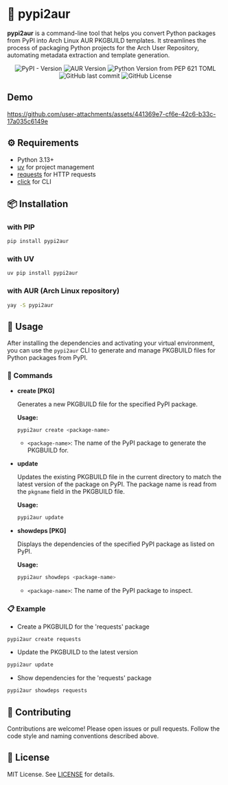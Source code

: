<!-- markdownlint-disable -->

# 🐍 pypi2aur

**pypi2aur** is a command-line tool that helps you convert Python packages from PyPI into Arch Linux AUR PKGBUILD templates. It streamlines the process of packaging Python projects for the Arch User Repository, automating metadata extraction and template generation.

<div align="center">
  <span>
    <img alt="PyPI - Version" src="https://img.shields.io/pypi/v/pypi2aur">
    <img alt="AUR Version" src="https://img.shields.io/aur/version/pypi2aur">
    <img alt="Python Version from PEP 621 TOML" src="https://img.shields.io/python/required-version-toml?tomlFilePath=https%3A%2F%2Fraw.githubusercontent.com%2FAntraXClown%2Fpypi2aur%2Frefs%2Fheads%2Fmain%2Fpyproject.toml">
    <img alt="GitHub last commit" src="https://img.shields.io/github/last-commit/AntraXClown/pypi2aur">
    <img alt="GitHub License" src="https://img.shields.io/github/license/AntraXClown/pypi2aur">
  </span>
</div>

## Demo

https://github.com/user-attachments/assets/441369e7-cf6e-42c6-b33c-17a035c6149e

## ⚙️ Requirements

- Python 3.13+
- [uv](https://github.com/astral-sh/uv) for project management
- [requests](https://pypi.org/project/requests/) for HTTP requests
- [click](https://pypi.org/project/click/) for CLI

## 📦 Installation

### with PIP

```bash
pip install pypi2aur
```

### with UV

```bash
uv pip install pypi2aur
```

### with AUR (Arch Linux repository)

```bash
yay -S pypi2aur
```

## 🚀 Usage

After installing the dependencies and activating your virtual environment, you can use the `pypi2aur` CLI to generate and manage PKGBUILD files for Python packages from PyPI.

### 🔨 Commands

- **create [PKG]**

  Generates a new PKGBUILD file for the specified PyPI package.

  **Usage:**

  ```bash
  pypi2aur create <package-name>
  ```

  - `<package-name>`: The name of the PyPI package to generate the PKGBUILD for.

- **update**

  Updates the existing PKGBUILD file in the current directory to match the latest version of the package on PyPI. The package name is read from the `pkgname` field in the PKGBUILD file.

  **Usage:**

  ```bash
  pypi2aur update
  ```

- **showdeps [PKG]**

  Displays the dependencies of the specified PyPI package as listed on PyPI.

  **Usage:**

  ```bash
  pypi2aur showdeps <package-name>
  ```

  - `<package-name>`: The name of the PyPI package to inspect.

### 📋 Example

- Create a PKGBUILD for the 'requests' package

```bash
pypi2aur create requests
```

- Update the PKGBUILD to the latest version

```bash
pypi2aur update
```

- Show dependencies for the 'requests' package

```bash
pypi2aur showdeps requests
```

## 🤝 Contributing

Contributions are welcome! Please open issues or pull requests. Follow the code style and naming conventions described above.

## 📜 License

MIT License. See [LICENSE](LICENSE) for details.
